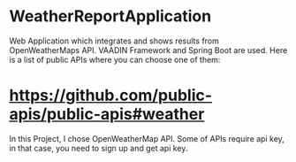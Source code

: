 # WeatherReportApplication
Web Application which integrates and shows results from OpenWeatherMaps API. VAADIN Framework and Spring Boot are used.
Here is a list of public APIs where you can choose one of them:
# https://github.com/public-apis/public-apis#weather
In this Project, I chose OpenWeatherMap API.
Some of APIs require api key, in that case, you need to sign up and get api key.
